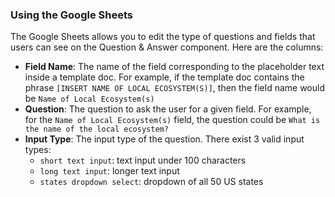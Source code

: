 ### Using the Google Sheets
The Google Sheets allows you to edit the type of questions and fields that users can see on the Question & Answer component. Here are the columns:
- **Field Name**: The name of the field corresponding to the placeholder text inside a template doc. For example, if the template doc contains the phrase `[INSERT NAME OF LOCAL ECOSYSTEM(S)]`, then the field name would be `Name of Local Ecosystem(s)`
- **Question**: The question to ask the user for a given field. For example, for the `Name of Local Ecosystem(s)` field, the question could be `What is the name of the local ecosystem?`
- **Input Type**: The input type of the question. There exist 3 valid input types:
    - `short text input`: text input under 100 characters
    - `long text input`: longer text input
    - `states dropdown select`: dropdown of all 50 US states